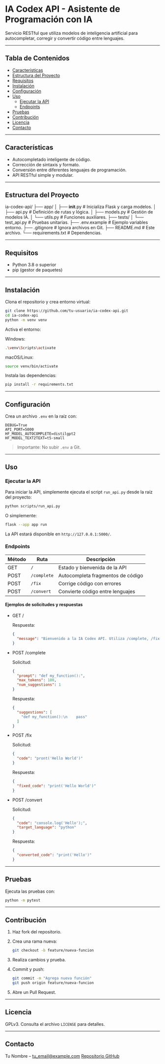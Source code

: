 # IA Codex API - Asistente de Programación con IA

Servicio RESTful que utiliza modelos de inteligencia artificial para autocompletar, corregir y convertir código entre lenguajes.

---

## Tabla de Contenidos

- [Características](#características)  
- [Estructura del Proyecto](#estructura-del-proyecto)  
- [Requisitos](#requisitos)  
- [Instalación](#instalación)  
- [Configuración](#configuración)  
- [Uso](#uso)  
  - [Ejecutar la API](#ejecutar-la-api)  
  - [Endpoints](#endpoints)  
- [Pruebas](#pruebas)  
- [Contribución](#contribución)  
- [Licencia](#licencia)  
- [Contacto](#contacto)  

---

## Características

- Autocompletado inteligente de código.  
- Corrección de sintaxis y formato.  
- Conversión entre diferentes lenguajes de programación.  
- API RESTful simple y modular.

---

## Estructura del Proyecto

ia-codex-api/
├── app/
│   ├── __init__.py          # Inicializa Flask y carga modelos.
│   ├── api.py               # Definición de rutas y lógica.
│   ├── models.py            # Gestión de modelos IA.
│   └── utils.py             # Funciones auxiliares.
├── tests/
│   └── test\_api.py          # Pruebas unitarias.
├── .env.example             # Ejemplo variables entorno.
├── .gitignore               # Ignora archivos en Git.
├── README.md                # Este archivo.
└── requirements.txt         # Dependencias.

---

## Requisitos

- Python 3.8 o superior
- pip (gestor de paquetes)

---

## Instalación

Clona el repositorio y crea entorno virtual:

```bash
git clone https://github.com/tu-usuario/ia-codex-api.git
cd ia-codex-api
python -m venv venv
````

Activa el entorno:

Windows:

```bash
.\venv\Scripts\activate
```

macOS/Linux:

```bash
source venv/bin/activate
```

Instala las dependencias:

```bash
pip install -r requirements.txt
```

---

## Configuración

Crea un archivo `.env` en la raíz con:

```env
DEBUG=True
API_PORT=5000
HF_MODEL_AUTOCOMPLETE=distilgpt2
HF_MODEL_TEXT2TEXT=t5-small
```

> Importante: No subir `.env` a Git.

---

## Uso

### Ejecutar la API

Para iniciar la API, simplemente ejecuta el script `run_api.py` desde la raíz del proyecto:

```bash
python scripts/run_api.py
```

O simplemente:

```bash
flask --app app run
```

La API estará disponible en `http://127.0.0.1:5000/`.

### Endpoints

| Método | Ruta        | Descripción                       |
| ------ | ----------- | --------------------------------- |
| GET    | `/`         | Estado y bienvenida de la API     |
| POST   | `/complete` | Autocompleta fragmentos de código |
| POST   | `/fix`      | Corrige código con errores        |
| POST   | `/convert`  | Convierte código entre lenguajes  |

#### Ejemplos de solicitudes y respuestas

- GET /

  Respuesta:

  ```json
  {
    "message": "Bienvenido a la IA Codex API. Utiliza /complete, /fix o /convert."
  }
  ```

- POST /complete

  Solicitud:

  ```json
  {
    "prompt": "def my_function():",
    "max_tokens": 100,
    "num_suggestions": 1
  }
  ```

  Respuesta:

  ```json
  {
    "suggestions": [
      "def my_function():\n    pass"
    ]
  }
  ```

- POST /fix

  Solicitud:

  ```json
  {
    "code": "pront('Hello World')"
  }
  ```

  Respuesta:

  ```json
  {
    "fixed_code": "print('Hello World')"
  }
  ```

- POST /convert

  Solicitud:

  ```json
  {
    "code": "console.log('Hello');",
    "target_language": "python"
  }
  ```

  Respuesta:

  ```json
  {
    "converted_code": "print('Hello')"
  }
  ```

---

## Pruebas

Ejecuta las pruebas con:

```bash
python -m pytest
```

---

## Contribución

1. Haz fork del repositorio.
2. Crea una rama nueva:

   ```bash
   git checkout -b feature/nueva-funcion
   ```

3. Realiza cambios y prueba.
4. Commit y push:

   ```bash
   git commit -m "Agrega nueva función"
   git push origin feature/nueva-funcion
   ```

5. Abre un Pull Request.

---

## Licencia

GPLv3. Consulta el archivo `LICENSE` para detalles.

---

## Contacto

Tu Nombre – [tu\_email@example.com](mailto:tu_email@example.com)
[Repositorio GitHub](https://github.com/tu-usuario/ia-codex-api)
